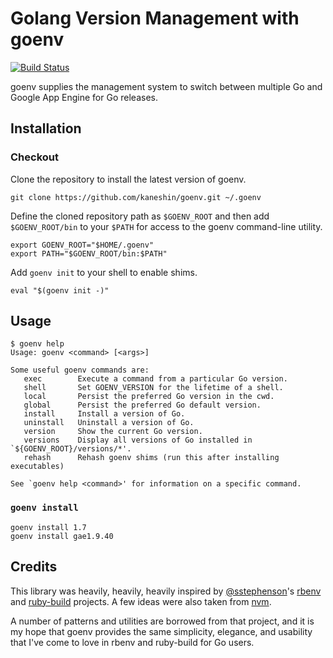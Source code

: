 # Golang Version Management with goenv

[![Build Status](https://travis-ci.org/kaneshin/goenv.svg?branch=master)](https://travis-ci.org/kaneshin/goenv)

goenv supplies the management system to switch between multiple Go and Google App Engine for Go releases.

## Installation

### Checkout

Clone the repository to install the latest version of goenv.

```shell
git clone https://github.com/kaneshin/goenv.git ~/.goenv
```

Define the cloned repository path as `$GOENV_ROOT` and then add `$GOENV_ROOT/bin` to your `$PATH` for access to the goenv command-line utility.

```shell
export GOENV_ROOT="$HOME/.goenv"
export PATH="$GOENV_ROOT/bin:$PATH"
```

Add `goenv init` to your shell to enable shims.

```shell
eval "$(goenv init -)"
```

## Usage

```
$ goenv help
Usage: goenv <command> [<args>]

Some useful goenv commands are:
   exec        Execute a command from a particular Go version.
   shell       Set GOENV_VERSION for the lifetime of a shell.
   local       Persist the preferred Go version in the cwd.
   global      Persist the preferred Go default version.
   install     Install a version of Go.
   uninstall   Uninstall a version of Go.
   version     Show the current Go version.
   versions    Display all versions of Go installed in `${GOENV_ROOT}/versions/*'.
   rehash      Rehash goenv shims (run this after installing executables)

See `goenv help <command>' for information on a specific command.
```

### `goenv install`

```shell
goenv install 1.7
goenv install gae1.9.40
```

## Credits

This library was heavily, heavily, heavily inspired by
[@sstephenson](https://github.com/sstephenson)'s
[rbenv](https://github.com/sstephenson/rbenv) and
[ruby-build](https://github.com/sstephenson/ruby-build) projects.
A few ideas were also taken from [nvm](https://github.com/creationix/nvm).

A number of patterns and utilities are borrowed from that project,
and it is my hope that goenv provides the same simplicity,
elegance, and usability that I've come to love in rbenv and ruby-build
for Go users.
